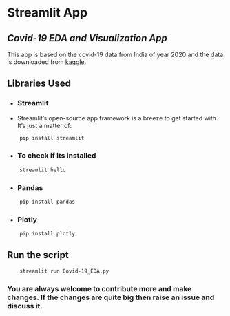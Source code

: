 # Streamlit App
## _Covid-19 EDA and Visualization App_


This app is based on the covid-19 data from India of year 2020 and the data is downloaded from [kaggle](https://www.kaggle.com/).


## Libraries Used


- ### Streamlit
- Streamlit’s open-source app framework is a breeze to get started with. It’s just a matter of:
```sh
    pip install streamlit
```
- ### To check if its installed
```sh
    streamlit hello
```

- ### Pandas
```sh
    pip install pandas
```
- ### Plotly
```sh
    pip install plotly
```
## Run the script

```sh
    streamlit run Covid-19_EDA.py
```

### You are always welcome to contribute more and make changes. If the changes are quite big then raise an issue and discuss it.






